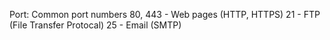 Port:
Common port numbers
80, 443 - Web pages (HTTP, HTTPS)
21 - FTP (File Transfer Protocal)
25 - Email (SMTP)
